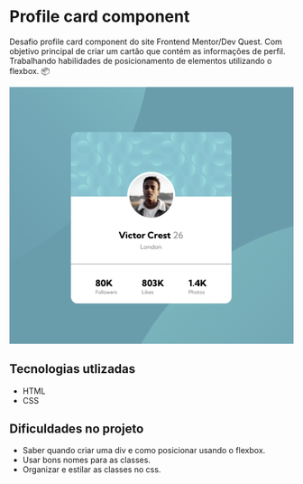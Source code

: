 # Profile card component
Desafio profile card component do site Frontend Mentor/Dev Quest.
Com objetivo principal de criar um cartão que contém as informações de perfil. Trabalhando habilidades de posicionamento de elementos utilizando o flexbox. 📦

<img src="./src/gif/gif.png" alt="imagem do projeto">

## Tecnologias utlizadas
- HTML
- CSS

## Dificuldades no projeto
- Saber quando criar uma div e como posicionar usando o flexbox.
- Usar bons nomes para as classes.
- Organizar e estilar as classes no css.

